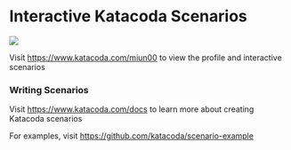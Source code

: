 # Interactive Katacoda Scenarios

[![](http://shields.katacoda.com/katacoda/miun00/count.svg)](https://www.katacoda.com/miun00 "Get your profile on Katacoda.com")

Visit https://www.katacoda.com/miun00 to view the profile and interactive scenarios

### Writing Scenarios
Visit https://www.katacoda.com/docs to learn more about creating Katacoda scenarios

For examples, visit https://github.com/katacoda/scenario-example
